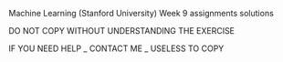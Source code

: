 Machine Learning (Stanford University) Week 9 assignments solutions

DO NOT COPY WITHOUT UNDERSTANDING THE EXERCISE

IF YOU NEED HELP _ CONTACT ME _ USELESS TO COPY 

